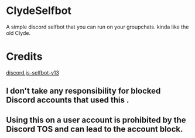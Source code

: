 # ClydeSelfbot
A simple discord selfbot that you can run on your groupchats. kinda like the old Clyde.

# Credits
[discord.js-selfbot-v13](https://github.com/aiko-chan-ai/discord.js-selfbot-v13)

## I don't take any responsibility for blocked Discord accounts that used this .
## Using this on a user account is prohibited by the Discord TOS and can lead to the account block.
